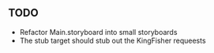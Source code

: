 ## TODO
- Refactor Main.storyboard into small storyboards
- The stub target should stub out the KingFisher requeests
